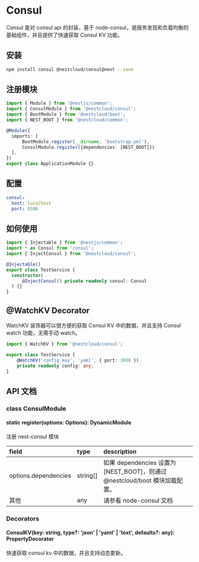 # Consul

Consul 是对 consul api 的封装，基于 node-consul，是服务发现和负载均衡的基础组件，并且提供了快速获取 Consul KV 功能。

## 安装

```bash
npm install consul @nestcloud/consul@next --save
```

## 注册模块

```typescript
import { Module } from '@nestjs/common';
import { ConsulModule } from '@nestcloud/consul';
import { BootModule } from '@nestcloud/boot';
import { NEST_BOOT } from '@nestcloud/common';

@Module({
  imports: [
      BootModule.register(__dirname, 'bootstrap.yml'),
      ConsulModule.register({dependencies: [NEST_BOOT]})
  ],
})
export class ApplicationModule {}
```

## 配置

```yaml
consul:
  host: localhost
  port: 8500
```

## 如何使用

```typescript
import { Injectable } from '@nestjs/common';
import * as Consul from 'consul';
import { InjectConsul } from '@nestcloud/consul';

@Injectable()
export class TestService {
  constructor(
      @InjectConsul() private readonly consul: Consul
  ) {}
}
```

## @WatchKV Decorator

WatchKV 装饰器可以很方便的获取 Consul KV 中的数据，并且支持 Consul watch 功能，无需手动 watch。

```typescript
import { WatchKV } from '@nestcloud/consul';

export class TestService {
    @WatchKV('config_key', 'yaml', { port: 3000 })
    private readonly config: any;
}
```

## API 文档

### class ConsulModule

#### static register\(options: Options\): DynamicModule

注册 nest-consul 模块

| field | type | description |
| :--- | :--- | :--- |
| options.dependencies | string\[\] | 如果 dependencies 设置为 \[NEST\_BOOT\]，则通过 @nestcloud/boot 模块加载配置。 |
| 其他 | any | 请参看 node-consul 文档 |

### Decorators

#### ConsulKV\(key: string, type?: 'json' \| 'yaml' \| 'text', defaults?: any\): PropertyDecorator

快速获取 consul kv 中的数据，并且支持动态更新。

